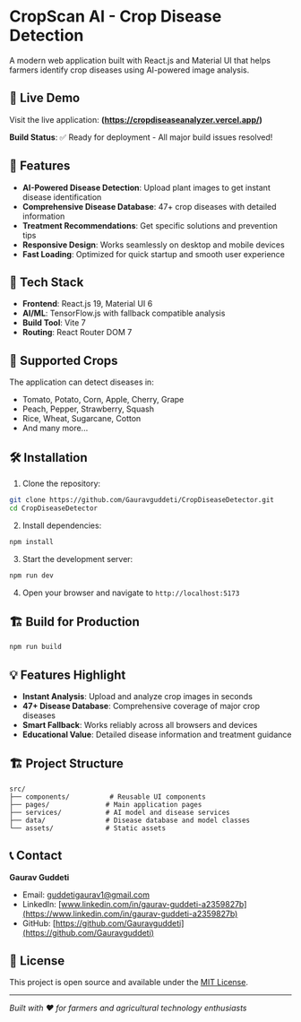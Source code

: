 # CropScan AI - Crop Disease Detection

A modern web application built with React.js and Material UI that helps farmers identify crop diseases using AI-powered image analysis.

## 🚀 Live Demo

Visit the live application: **(https://cropdiseaseanalyzer.vercel.app/)** 

**Build Status**: ✅ Ready for deployment - All major build issues resolved!

## 🌾 Features

- **AI-Powered Disease Detection**: Upload plant images to get instant disease identification
- **Comprehensive Disease Database**: 47+ crop diseases with detailed information
- **Treatment Recommendations**: Get specific solutions and prevention tips
- **Responsive Design**: Works seamlessly on desktop and mobile devices
- **Fast Loading**: Optimized for quick startup and smooth user experience

## 🚀 Tech Stack

- **Frontend**: React.js 19, Material UI 6
- **AI/ML**: TensorFlow.js with fallback compatible analysis
- **Build Tool**: Vite 7
- **Routing**: React Router DOM 7

## 📱 Supported Crops

The application can detect diseases in:
- Tomato, Potato, Corn, Apple, Cherry, Grape
- Peach, Pepper, Strawberry, Squash
- Rice, Wheat, Sugarcane, Cotton
- And many more...

## 🛠️ Installation

1. Clone the repository:
```bash
git clone https://github.com/Gauravguddeti/CropDiseaseDetector.git
cd CropDiseaseDetector
```

2. Install dependencies:
```bash
npm install
```

3. Start the development server:
```bash
npm run dev
```

4. Open your browser and navigate to `http://localhost:5173`

## 🏗️ Build for Production

```bash
npm run build
```

## 💡 Features Highlight

- **Instant Analysis**: Upload and analyze crop images in seconds
- **47+ Disease Database**: Comprehensive coverage of major crop diseases
- **Smart Fallback**: Works reliably across all browsers and devices
- **Educational Value**: Detailed disease information and treatment guidance

## 🏗️ Project Structure

```
src/
├── components/          # Reusable UI components
├── pages/              # Main application pages
├── services/           # AI model and disease services
├── data/               # Disease database and model classes
└── assets/             # Static assets
```

## 📞 Contact

**Gaurav Guddeti**
- Email: guddetigaurav1@gmail.com
- LinkedIn: [www.linkedin.com/in/gaurav-guddeti-a2359827b](https://www.linkedin.com/in/gaurav-guddeti-a2359827b)
- GitHub: [https://github.com/Gauravguddeti](https://github.com/Gauravguddeti)

## 📄 License

This project is open source and available under the [MIT License](LICENSE).

---

*Built with ❤️ for farmers and agricultural technology enthusiasts*
